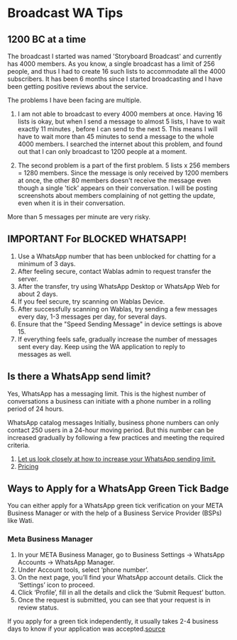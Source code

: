 # Broadcast WA Tips

## 1200 BC at a time
The broadcast I started was named 'Storyboard Broadcast' and currently has 4000 members. As you know, a single broadcast has a limit of 256 people, and thus I had to create 16 such lists to accommodate all the 4000 subscribers. It has been 6 months since I started broadcasting and I have been getting positive reviews about the service.

The problems I have been facing are multiple.

1. I am not able to broadcast to every 4000 members at once. Having 16 lists is okay, but when I send a message to almost 5 lists, I have to wait exactly 11 minutes , before I can send to the next 5. This means I will have to wait more than 45 minutes to send a message to the whole 4000 members. I searched the internet about this problem, and found out that I can only broadcast to 1200 people at a moment. 

2. The second problem is a part of the first problem. 5 lists x 256 members = 1280 members. Since the message is only received by 1200 members at once, the other 80 members doesn't receive the message even though a single 'tick' appears on their conversation. I will be posting screenshots about members complaining of not getting the update, even when it is in their conversation.

More than 5 messages per minute are very risky.

## IMPORTANT For BLOCKED WHATSAPP!

1. Use a WhatsApp number that has been unblocked for chatting for a minimum of 3 days.
2. After feeling secure, contact Wablas admin to request transfer the server.
3. After the transfer, try using WhatsApp Desktop or WhatsApp Web for about 2 days.
4. If you feel secure, try scanning on Wablas Device.
5. After successfully scanning on Wablas, try sending a few messages every day, 1-3 messages per day, for several days.
6. Ensure that the "Speed Sending Message" in device settings is above 15.
7. If everything feels safe, gradually increase the number of messages sent every day. Keep using the WA application to reply to messages as well.

## Is there a WhatsApp send limit?
Yes, WhatsApp has a messaging limit. This is the highest number of conversations a business can initiate with a phone number in a rolling period of 24 hours.

WhatsApp catalog messages
Initially, business phone numbers can only contact 250 users in a 24-hour moving period. But this number can be increased gradually by following a few practices and meeting the required criteria.

1. [Let us look closely at how to increase your WhatsApp sending limit.](https://developers.facebook.com/docs/whatsapp/messaging-limits/)  
2. [Pricing](https://developers.facebook.com/docs/whatsapp/pricing)

## Ways to Apply for a WhatsApp Green Tick Badge
You can either apply for a WhatsApp green tick verification on your META Business Manager or with the help of a Business Service Provider (BSPs) like Wati.

### Meta Business Manager
1. In your META Business Manager, go to Business Settings -> WhatsApp Accounts -> WhatsApp Manager.
2. Under Account tools, select ‘phone number’.
3. On the next page, you’ll find your WhatsApp account details. Click the ‘Settings’ icon to proceed.
4. Click ‘Profile’, fill in all the details and click the ‘Submit Request’ button.
5. Once the request is submitted, you can see that your request is in review status.

If you apply for a green tick independently, it usually takes 2-4 business days to know if your application was accepted.[source](https://www.wati.io/blog/whatsapp-green-tick-verification/)
